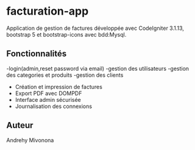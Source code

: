 # facturation-app


Application de gestion de factures développée avec CodeIgniter 3.1.13, bootstrap 5 et bootstrap-icons avec bdd:Mysql.

## Fonctionnalités

-login(admin,reset password via email)
-gestion des utilisateurs
-gestion des categories et produits
-gestion des clients
- Création et impression de factures
- Export PDF avec DOMPDF
- Interface admin sécurisée
- Journalisation des connexions

## Auteur

Andrehy Mivonona 
